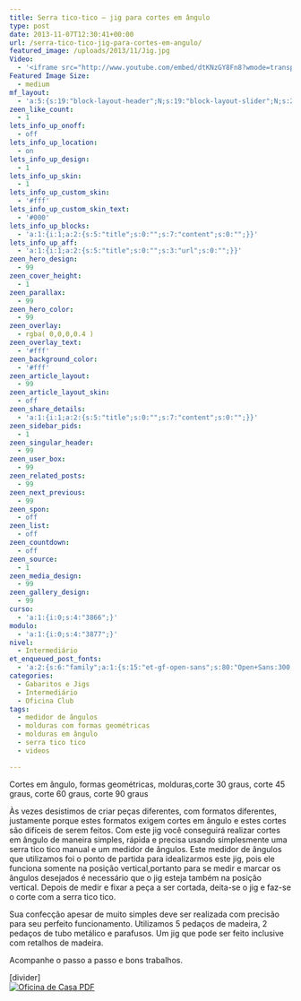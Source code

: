 ```yaml
---
title: Serra tico-tico – jig para cortes em ângulo
type: post
date: 2013-11-07T12:30:41+00:00
url: /serra-tico-tico-jig-para-cortes-em-angulo/
featured_image: /uploads/2013/11/Jig.jpg
Video:
  - '<iframe src="http://www.youtube.com/embed/dtKNzGY8Fn8?wmode=transparent" frameborder="0" width="620" height="380"></iframe>'
Featured Image Size:
  - medium
mf_layout:
  - 'a:5:{s:19:"block-layout-header";N;s:19:"block-layout-slider";N;s:22:"block-layout-structure";s:10:"full-width";s:25:"block-layout-left_sidebar";s:12:"blog-sidebar";s:26:"block-layout-right_sidebar";s:12:"blog-sidebar";}'
zeen_like_count:
  - 1
lets_info_up_onoff:
  - off
lets_info_up_location:
  - on
lets_info_up_design:
  - 1
lets_info_up_skin:
  - 1
lets_info_up_custom_skin:
  - '#fff'
lets_info_up_custom_skin_text:
  - '#000'
lets_info_up_blocks:
  - 'a:1:{i:1;a:2:{s:5:"title";s:0:"";s:7:"content";s:0:"";}}'
lets_info_up_aff:
  - 'a:1:{i:1;a:2:{s:5:"title";s:0:"";s:3:"url";s:0:"";}}'
zeen_hero_design:
  - 99
zeen_cover_height:
  - 1
zeen_parallax:
  - 99
zeen_hero_color:
  - 99
zeen_overlay:
  - rgba( 0,0,0,0.4 )
zeen_overlay_text:
  - '#fff'
zeen_background_color:
  - '#fff'
zeen_article_layout:
  - 99
zeen_article_layout_skin:
  - off
zeen_share_details:
  - 'a:1:{i:1;a:2:{s:5:"title";s:0:"";s:7:"content";s:0:"";}}'
zeen_sidebar_pids:
  - 1
zeen_singular_header:
  - 99
zeen_user_box:
  - 99
zeen_related_posts:
  - 99
zeen_next_previous:
  - 99
zeen_spon:
  - off
zeen_list:
  - off
zeen_countdown:
  - off
zeen_source:
  - 1
zeen_media_design:
  - 99
zeen_gallery_design:
  - 99
curso:
  - 'a:1:{i:0;s:4:"3866";}'
modulo:
  - 'a:1:{i:0;s:4:"3877";}'
nivel:
  - Intermediário
et_enqueued_post_fonts:
  - 'a:2:{s:6:"family";a:1:{s:15:"et-gf-open-sans";s:80:"Open+Sans:300,300italic,regular,italic,600,600italic,700,700italic,800,800italic";}s:6:"subset";a:2:{i:0;s:5:"latin";i:1;s:9:"latin-ext";}}'
categories:
  - Gabaritos e Jigs
  - Intermediário
  - Oficina Club
tags:
  - medidor de ângulos
  - molduras com formas geométricas
  - molduras em ângulo
  - serra tico tico
  - videos

---
```

Cortes em ângulo, formas geométricas, molduras,corte 30 graus, corte 45 graus, corte 60 graus, corte 90 graus

Às vezes desistimos de criar peças diferentes, com formatos diferentes, justamente porque estes formatos exigem cortes em ângulo e estes cortes são difíceis de serem feitos. Com este jig você conseguirá realizar cortes em ângulo de maneira simples, rápida e precisa usando simplesmente uma serra tico tico manual e um medidor de ângulos. Este medidor de ângulos que utilizamos foi o ponto de partida para idealizarmos este jig, pois ele funciona somente na posição vertical,portanto para se medir e marcar os ângulos desejados é necessário que o jig esteja também na posição vertical. Depois de medir e fixar a peça a ser cortada, deita-se o jig e faz-se o corte com a serra tico tico.

Sua confecção apesar de muito simples deve ser realizada com precisão para seu perfeito funcionamento. Utilizamos 5 pedaços de madeira, 2 pedaços de tubo metálico e parafusos. Um jig que pode ser feito inclusive com retalhos de madeira.

Acompanhe o passo a passo e bons trabalhos.

[divider]  
[![Oficina de Casa PDF][1]][2]

 [1]: /uploads/pdf/download-pdf.png
 [2]: /uploads/2013/11/JIg.pdf "Faça o download do PDF"